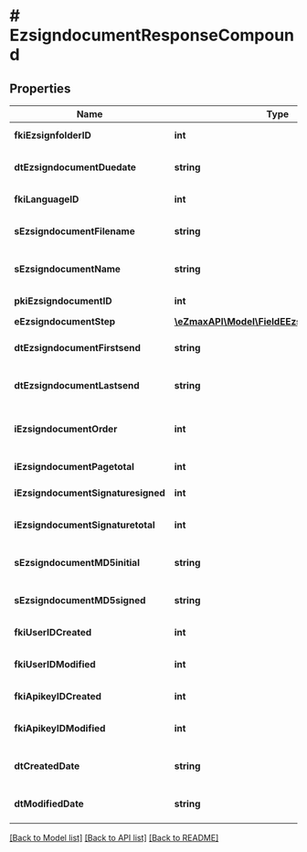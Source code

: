 # # EzsigndocumentResponseCompound

## Properties

Name | Type | Description | Notes
------------ | ------------- | ------------- | -------------
**fkiEzsignfolderID** | **int** | The unique ID of the Ezsignfolder |
**dtEzsigndocumentDuedate** | **string** | The maximum date and time at which the document can be signed. |
**fkiLanguageID** | **int** | The unique ID of the Language.  Valid values:  |Value|Description| |-|-| |1|French| |2|English| |
**sEzsigndocumentFilename** | **string** | The actual file name that will be used when downloading or attaching to an email. |
**sEzsigndocumentName** | **string** | The name of the document that will be presented to Ezsignfoldersignerassociations |
**pkiEzsigndocumentID** | **int** | The unique ID of the Ezsigntemplate |
**eEzsigndocumentStep** | [**\eZmaxAPI\Model\FieldEEzsigndocumentStep**](FieldEEzsigndocumentStep.md) |  |
**dtEzsigndocumentFirstsend** | **string** | The date and time when the Ezsigndocument was first sent. |
**dtEzsigndocumentLastsend** | **string** | The date and time when the Ezsigndocument was sent the last time. |
**iEzsigndocumentOrder** | **int** | The order in which the Ezsigndocument will be presented to the signatory in the Ezsignfolder. |
**iEzsigndocumentPagetotal** | **int** | The number of pages in the Ezsigndocument. |
**iEzsigndocumentSignaturesigned** | **int** | The number of signatures that were signed in the document. |
**iEzsigndocumentSignaturetotal** | **int** | The number of total signatures that were requested in the Ezsigndocument. |
**sEzsigndocumentMD5initial** | **string** | MD5 Hash of the initial PDF Document before signatures were applied to it. |
**sEzsigndocumentMD5signed** | **string** | MD5 Hash of the final PDF Document after all signatures were applied to it. |
**fkiUserIDCreated** | **int** | The id of the User that created the object. |
**fkiUserIDModified** | **int** | The id of the User that made the last modification on the object. |
**fkiApikeyIDCreated** | **int** | The id of the API Key that created the object. | [optional]
**fkiApikeyIDModified** | **int** | The id of the API Key that made the last modification on the object. | [optional]
**dtCreatedDate** | **string** | Represent a Date Time. The timezone is the one configured in the User&#39;s profile. |
**dtModifiedDate** | **string** | Represent a Date Time. The timezone is the one configured in the User&#39;s profile. |

[[Back to Model list]](../../README.md#models) [[Back to API list]](../../README.md#endpoints) [[Back to README]](../../README.md)
